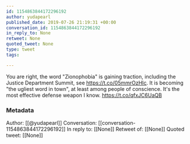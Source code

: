 ```yaml
---
id: 1154863844172296192
author: yudapearl
published_date: 2019-07-26 21:19:31 +00:00
conversation_id: 1154863844172296192
in_reply_to: None
retweet: None
quoted_tweet: None
type: tweet
tags:

---
```


You are right, the word "Zionophobia" is gaining traction, including the Justice Department Summit, see https://t.co/05mmrOzHIc. It is becoming "the ugliest word in town", at least among people of conscience. It's the most effective defense weapon I know. https://t.co/qfxJC6UaQB

### Metadata

Author: [[@yudapearl]]
Conversation: [[conversation-1154863844172296192]]
In reply to: [[None]]
Retweet of: [[None]]
Quoted tweet: [[None]]
